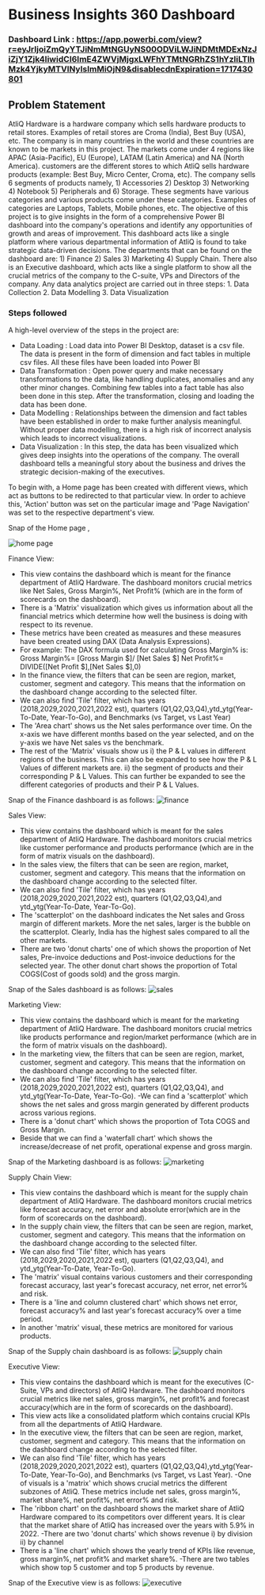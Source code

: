 # Business Insights 360 Dashboard

### Dashboard Link : https://app.powerbi.com/view?r=eyJrIjoiZmQyYTJiNmMtNGUyNS00ODViLWJiNDMtMDExNzJiZjY1Zjk4IiwidCI6ImE4ZWVjMjgxLWFhYTMtNGRhZS1hYzliLTlhMzk4YjkyMTVlNyIsImMiOjN9&disablecdnExpiration=1717430801

## Problem Statement

AtliQ Hardware is a hardware company which sells hardware products to retail stores. Examples of retail stores are Croma (India), Best Buy (USA), etc. The company is in many countries in the world and these countries are known to be markets in this project. The markets come under 4 regions like APAC (Asia-Pacific), EU (Europe), LATAM (Latin America) and NA (North America). customers are the different stores to which AtliQ sells hardware products (example: Best Buy, Micro Center, Croma, etc). The company sells 6 segments of products namely, 1) Accessories 2) Desktop 3) Networking 4) Notebook 5) Peripherals and 6) Storage. These segments have various categories and various products come under these categories. Examples of categories are Laptops, Tablets, Mobile phones, etc.
The objective of this project is to give insights in the form of a comprehensive Power BI dashboard into the company's operations and identify any opportunities of growth and areas of improvement. This dashboard acts like a single platform where various departmental information of AtliQ is found to take strategic data-driven decisions. The departments that can be found on the dashboard are: 1) Finance 2) Sales 3) Marketing 4) Supply Chain. There also is an Executive dashboard, which acts like a single platform to show all the crucial metrics of the company to the C-suite, VPs and Directors of the company.
Any data analytics project are carried out in three steps: 1. Data Collection 2. Data Modelling 3. Data Visualization


### Steps followed 
A high-level overview of the steps in the project are:
- Data Loading : Load data into Power BI Desktop, dataset is a csv file. The data is present in the form of dimension and fact tables in multiple csv files. All these files have been loaded into Power BI
- Data Transformation : Open power query and make necessary transformations to the data, like handling duplicates, anomalies and any other minor changes. Combining few tables into a fact table has also been done in this step. After the transformation, closing and loading the data has been done.
- Data Modelling : Relationships between the dimension and fact tables have been established in order to make further analysis meaningful. Without proper data modelling, there is a high risk of incorrect analysis which leads to incorrect visualizations.
- Data Visualization : In this step, the data has been visualized which gives deep insights into the operations of the company. The overall dashboard tells a meaningful story about the business and drives the strategic decision-making of the executives.

To begin with, a Home page has been created with different views, which act as buttons to be redirected to that particular view. In order to achieve this, 'Action' button was set on the particular image and 'Page Navigation' was set to the respective department's view.
        
Snap of the Home page ,

![home page](https://github.com/Kaivalya-tecg/BI-360/assets/90671545/25ad90fb-8ead-4ac3-bab1-b827b65733ac)

Finance View:
- This view contains the dashboard which is meant for the finance department of AtliQ Hardware. The dashboard monitors crucial metrics like Net Sales, Gross Margin%, Net Profit% (which are in the form of scorecards on the dashboard).
- There is a 'Matrix' visualization which gives us information about all the financial metrics which determine how well the business is doing with respect to its revenue.
- These metrics have been created as measures and these measures have been created using DAX (Data Analysis Expressions).
- For example: The DAX formula used for calculating Gross Margin% is: Gross Margin%= [Gross Margin $]/ [Net Sales $]
Net Profit%= DIVIDE([Net Profit $],[Net Sales $],0)
- In the finance view, the filters that can be seen are region, market, customer, segment and category. This means that the information on the dashboard change according to the selected filter.
- We can also find 'Tile' filter, which has years (2018,2029,2020,2021,2022 est), quarters (Q1,Q2,Q3,Q4),ytd_ytg(Year-To-Date, Year-To-Go), and Benchmarks (vs Target, vs Last Year)
- The 'Area chart' shows us the Net sales performance over time. On the x-axis we have different months based on the year selected, and on the y-axis we have Net sales vs the benchmark.
- The rest of the 'Matrix' visuals show us i) the P & L values in different regions of the business. This can also be expanded to see how the P & L Values of different markets are. ii) the segment of products and their corresponding P & L Values. This can further be expanded to see the different categories of products and their P & L Values.

Snap of the Finance dashboard is as follows:
![finance](https://github.com/Kaivalya-tecg/BI-360/assets/90671545/7d8c7b1a-a738-47e5-aec0-5b24e2f0f6dc)


Sales View:
- This view contains the dashboard which is meant for the sales department of AtliQ Hardware. The dashboard monitors crucial metrics like customer performance and products performance (which are in the form of matrix visuals on the dashboard).
- In the sales view, the filters that can be seen are region, market, customer, segment and category. This means that the information on the dashboard change according to the selected filter.
- We can also find 'Tile' filter, which has years (2018,2029,2020,2021,2022 est), quarters (Q1,Q2,Q3,Q4),and ytd_ytg(Year-To-Date, Year-To-Go).
- The 'scatterplot' on the dashboard indicates the Net sales and Gross margin of different markets. More the net sales, larger is the bubble on the scatterplot. Clearly, India has the highest sales compared to all the other markets.
- There are two 'donut charts' one of which shows the proportion of Net sales, Pre-invoice deductions and Post-invoice deductions for the selected year. The other donut chart shows the proportion of Total COGS(Cost of goods sold) and the gross margin.

Snap of the Sales dashboard is as follows:
![sales](https://github.com/Kaivalya-tecg/BI-360/assets/90671545/53df7673-9936-4256-82ae-2cabea9df8e4)


Marketing View:
- This view contains the dashboard which is meant for the marketing department of AtliQ Hardware. The dashboard monitors crucial metrics like products performance and region/market performance (which are in the form of matrix visuals on the dashboard).
- In the marketing view, the filters that can be seen are region, market, customer, segment and category. This means that the information on the dashboard change according to the selected filter.
- We can also find 'Tile' filter, which has years (2018,2029,2020,2021,2022 est), quarters (Q1,Q2,Q3,Q4), and ytd_ytg(Year-To-Date, Year-To-Go).
-We can find a 'scatterplot' which shows the net sales and gross margin generated by different products across various regions.
- There is a 'donut chart' which shows the proportion of Tota COGS and Gross Margin.
- Beside that we can find a 'waterfall chart' which shows the increase/decrease of net profit, operational expense and gross margin.

Snap of the Marketing dashboard is as follows:
![marketing](https://github.com/Kaivalya-tecg/BI-360/assets/90671545/2a68fdba-2079-482c-ae17-dd362e316e66)

Supply Chain View:
- This view contains the dashboard which is meant for the supply chain department of AtliQ Hardware. The dashboard monitors crucial metrics like forecast accuracy, net error and absolute error(which are in the form of scorecards on the dashboard).
- In the supply chain view, the filters that can be seen are region, market, customer, segment and category. This means that the information on the dashboard change according to the selected filter.
- We can also find 'Tile' filter, which has years (2018,2029,2020,2021,2022 est), quarters (Q1,Q2,Q3,Q4), and ytd_ytg(Year-To-Date, Year-To-Go).
- The 'matrix' visual contains various customers and their corresponding forecast accuracy, last year's forecast accuracy, net error, net error%  and risk.
- There is a 'line and column clustered chart' which shows net error, forecast accuracy% and last year's forecast accuracy% over a time period.
- In another 'matrix' visual, these metrics are monitored for various products.

Snap of the Supply chain dashboard is as follows:
![supply chain](https://github.com/Kaivalya-tecg/BI-360/assets/90671545/3ce1a5ed-ec61-423a-b8a4-e9afa344a5e6)


Executive View:
- This view contains the dashboard which is meant for the executives (C-Suite, VPs  and directors) of AtliQ Hardware. The dashboard monitors crucial metrics like net sales, gross margin%, net profit% and forecast accuracy(which are in the form of scorecards on the dashboard).
- This view acts like a consolidated platform which contains crucial KPIs from all the departments of AtliQ Hardware.
- In the executive view, the filters that can be seen are region, market, customer, segment and category. This means that the information on the dashboard change according to the selected filter.
- We can also find 'Tile' filter, which has years (2018,2029,2020,2021,2022 est), quarters (Q1,Q2,Q3,Q4),ytd_ytg(Year-To-Date, Year-To-Go), and Benchmarks (vs Target, vs Last Year).
-One of visuals is a 'matrix' which shows crucial metrics the different subzones of AtliQ. These metrics include net sales, gross margin%, market share%, net profit%, net error% and risk.
- The 'ribbon chart' on the dashboard shows the market share of AtliQ Hardware compared to its competitors over different years. It is clear that the market share of AtliQ has increased over the years with 5.9% in 2022.
-There are two 'donut charts' which shows revenue i) by division ii) by channel
- There is a 'line chart' which shows the yearly trend of KPIs like revenue, gross margin%, net profit% and market share%.
-There are two tables which show top 5 customer and top 5 products by revenue.

Snap of the Executive view is as follows:
![executive](https://github.com/Kaivalya-tecg/BI-360/assets/90671545/be555fdc-1431-4835-ac61-797c89531031)

